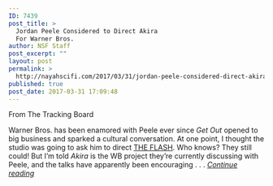 ```yaml
---
ID: 7439
post_title: >
  Jordan Peele Considered to Direct Akira
  For Warner Bros.
author: NSF Staff
post_excerpt: ""
layout: post
permalink: >
  http://nayahscifi.com/2017/03/31/jordan-peele-considered-direct-akira-warner-bros/
published: true
post_date: 2017-03-31 17:09:48
---
```

From The Tracking Board

Warner Bros. has been enamored with Peele ever since <em>Get Out</em> opened to big business and sparked a cultural conversation. At one point, I thought the studio was going to ask him to direct <a class="st_tag internal_tag" title="Posts tagged with THE FLASH" href="http://www.tracking-board.com/tag/the-flash/" rel="tag">THE FLASH</a>. Who knows? They still could! But I’m told <em>Akira</em> is the WB project they’re currently discussing with Peele, and the talks have apparently been encouraging . . . <em><a href="http://www.tracking-board.com/hot-off-get-out-jordan-peele-is-being-courted-to-direct-akira-for-warner-bros-exclusive/">Continue reading</a></em>